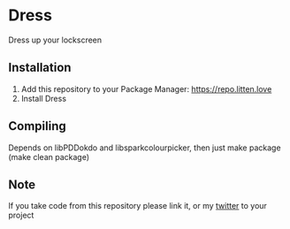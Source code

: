 # Dress
Dress up your lockscreen

## Installation
1. Add this repository to your Package Manager: https://repo.litten.love
2. Install Dress

## Compiling
Depends on libPDDokdo and libsparkcolourpicker, then just make package (make clean package)

## Note
If you take code from this repository please link it, or my [twitter](https://twitter.com/Litteeen) to your project
